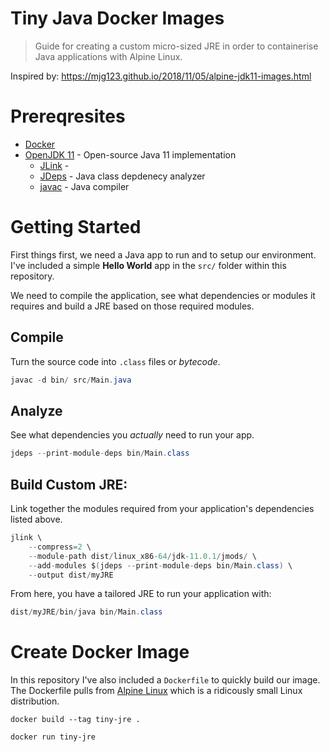 # Tiny Java Docker Images
> Guide for creating a custom micro-sized JRE in order to containerise Java applications with Alpine Linux.

Inspired by: https://mjg123.github.io/2018/11/05/alpine-jdk11-images.html

# Prereqresites

- [Docker](https://www.docker.com/get-started)
- [OpenJDK 11](https://openjdk.java.net/install/) - Open-source Java 11 implementation
    - [JLink](https://openjdk.java.net/jeps/282) - 
    - [JDeps]() - Java class depdenecy analyzer
    - [javac]() - Java compiler


# Getting Started
First things first, we need a Java app to run and to setup our environment. I've included a simple **Hello World** app in the `src/` folder within this repository.

We need to compile the application, see what dependencies or modules it requires and build a JRE based on those required modules.

## Compile
Turn the source code into `.class` files or *bytecode*.
```java
javac -d bin/ src/Main.java
```

## Analyze
See what dependencies you *actually* need to run your app.

```java
jdeps --print-module-deps bin/Main.class
```

## Build Custom JRE:
Link together the modules required from your application's dependencies listed above.

```java
jlink \
    --compress=2 \
    --module-path dist/linux_x86-64/jdk-11.0.1/jmods/ \
    --add-modules $(jdeps --print-module-deps bin/Main.class) \
    --output dist/myJRE
```

From here, you have a tailored JRE to run your application with:

```java
dist/myJRE/bin/java bin/Main.class
```

# Create Docker Image
In this repository I've also included a `Dockerfile` to quickly build our image. The Dockerfile pulls from [Alpine Linux](https://alpinelinux.org/) which is a ridicously small Linux distribution.

```docker
docker build --tag tiny-jre .
```

```docker
docker run tiny-jre
```
